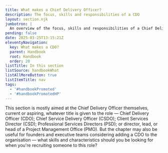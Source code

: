 ```yaml
---
title: What makes a Chief Delivery Officer?
description: The focus, skills and responsibilities of a CDO
layout: section.njk
jumbotron: |
  An overview of the focus, skills and responsibilities of a Chief Delivery Officer, to help understand the role and appreciate the capabilities and characteristics required for a CDO.
pending: false
date: 2025-03-25T13:15:21Z
eleventyNavigation:
  key: What makes a CDO?
  parent: Handbook
  root: Handbook
  order: 20
listTitle: In this section
listSource: handbookWhat
listAllMoreButton: true
listItemTitle: nav
tags:
  - '#handbookPromoted'
  - '#handbookPromotedHP'
---
```


This section is mostly aimed at the Chief Delivery Officer themselves, current or aspiring, whatever title is given to the role — Chief Delivery Officer (CDO); Chief Service Delivery Officer (CSDO); Client Services Director (CSD); Professional Services Directors (PSD); or director, lead, or head of a Project Management Office (PMO). But the chapter may also be useful for founders and executive teams considering adding a CDO to the organisation — what skills and characteristics should you be looking for when you're recruiting someone to this role?
